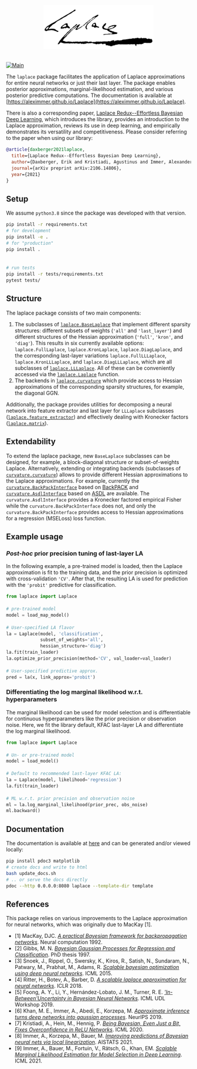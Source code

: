 
# <p align="center"><img src="logo/laplace_logo.png" alt="Laplace" width="300"/></p>
[![Main](https://travis-ci.com/AlexImmer/Laplace.svg?token=rpuRxEjQS6cCZi7ptL9y&branch=main)](https://travis-ci.com/AlexImmer/Laplace)

The `laplace` package facilitates the application of Laplace approximations for entire neural networks or just their last layer.
The package enables posterior approximations, marginal-likelihood estimation, and various posterior predictive computations.
The documentation is available at [https://aleximmer.github.io/Laplace](https://aleximmer.github.io/Laplace).

There is also a corresponding paper, [Laplace Redux--Effortless Bayesian Deep Learning](https://arxiv.org/abs/2106.14806), which introduces the library, provides an introduction to the Laplace approximation, reviews its use in deep learning, and empirically demonstrates its versatility and competitiveness. Please consider referring to the paper when using our library:
```bibtex
@article{daxberger2021laplace,
  title={Laplace Redux--Effortless Bayesian Deep Learning},
  author={Daxberger, Erik and Kristiadi, Agustinus and Immer, Alexander and Eschenhagen, Runa and Bauer, Matthias and Hennig, Philipp},
  journal={arXiv preprint arXiv:2106.14806},
  year={2021}
}
```

## Setup

We assume `python3.8` since the package was developed with that version.

```bash
pip install -r requirements.txt
# for development
pip install -e .
# for "production"
pip install .


# run tests
pip install -r tests/requirements.txt
pytest tests/
```

## Structure 
The laplace package consists of two main components: 

1. The subclasses of [`laplace.BaseLaplace`](laplace/baselaplace.py) that implement different sparsity structures: different subsets of weights (`'all'` and `'last_layer'`) and different structures of the Hessian approximation (`'full'`, `'kron'`, and `'diag'`). This results in six currently available options: `laplace.FullLaplace`, `laplace.KronLaplace`, `laplace.DiagLaplace`, and the corresponding last-layer variations `laplace.FullLLLaplace`, `laplace.KronLLLaplace`,  and `laplace.DiagLLLaplace`, which are all subclasses of [`laplace.LLLaplace`](laplace/lllaplace.py). All of these can be conveniently accessed via the [`laplace.Laplace`](laplace/laplace.py) function.
2. The backends in [`laplace.curvature`](laplace/curvature/) which provide access to Hessian approximations of
the corresponding sparsity structures, for example, the diagonal GGN.

Additionally, the package provides utilities for
decomposing a neural network into feature extractor and last layer for `LLLaplace` subclasses ([`laplace.feature_extractor`](laplace/feature_extractor.py))
and
effectively dealing with Kronecker factors ([`laplace.matrix`](laplace/matrix.py)).

## Extendability
To extend the laplace package, new `BaseLaplace` subclasses can be designed, for example,
a block-diagonal structure or subset-of-weights Laplace.
Alternatively, extending or integrating backends (subclasses of [`curvature.curvature`](laplace/curvature/curvature.py)) allows to provide different Hessian
approximations to the Laplace approximations.
For example, currently the [`curvature.BackPackInterface`](laplace/curvature/backpack.py) based on [BackPACK](https://github.com/f-dangel/backpack/) and [`curvature.AsdlInterface`](laplace/curvature/asdl.py) based on [ASDL](https://github.com/kazukiosawa/asdfghjkl) are available.
The `curvature.AsdlInterface` provides a Kronecker factored empirical Fisher while the `curvature.BackPackInterface`
does not, and only the `curvature.BackPackInterface` provides access to Hessian approximations
for a regression (MSELoss) loss function.

## Example usage

### *Post-hoc* prior precision tuning of last-layer LA 

In the following example, a pre-trained model is loaded,
then the Laplace approximation is fit to the training data,
and the prior precision is optimized with cross-validation `'CV'`.
After that, the resulting LA is used for prediction with 
the `'probit'` predictive for classification. 

```python
from laplace import Laplace

# pre-trained model
model = load_map_model()  

# User-specified LA flavor
la = Laplace(model, 'classification',
             subset_of_weights='all', 
             hessian_structure='diag')
la.fit(train_loader)
la.optimize_prior_precision(method='CV', val_loader=val_loader)

# User-specified predictive approx.
pred = la(x, link_approx='probit')
```

### Differentiating the log marginal likelihood w.r.t. hyperparameters

The marginal likelihood can be used for model selection and is differentiable
for continuous hyperparameters like the prior precision or observation noise.
Here, we fit the library default, KFAC last-layer LA and differentiate
the log marginal likelihood.

```python
from laplace import Laplace
    
# Un- or pre-trained model
model = load_model()  
    
# Default to recommended last-layer KFAC LA:
la = Laplace(model, likelihood='regression')
la.fit(train_loader)
    
# ML w.r.t. prior precision and observation noise
ml = la.log_marginal_likelihood(prior_prec, obs_noise)
ml.backward()
```

## Documentation

The documentation is available at [here](https://aleximmer.github.io/Laplace) and can be generated and/or viewed locally:

```bash
pip install pdoc3 matplotlib
# create docs and write to html
bash update_docs.sh
# .. or serve the docs directly
pdoc --http 0.0.0.0:8080 laplace --template-dir template
```

## References

This package relies on various improvements to the Laplace approximation for neural networks, which was originally due to MacKay [1].

- [1] MacKay, DJC. [*A practical Bayesian framework for backpropagation networks*](https://iopscience.iop.org/article/10.1088/0954-898X/6/3/011/meta). Neural computation 1992.
- [2] Gibbs, M. N. [*Bayesian Gaussian Processes for Regression and Classification*](https://citeseerx.ist.psu.edu/viewdoc/download?doi=10.1.1.147.1130&rep=rep1&type=pdf). PhD thesis 1997. 
- [3] Snoek, J., Rippel, O., Swersky, K., Kiros, R., Satish, N., Sundaram, N., Patwary, M., Prabhat, M., Adams, R. [*Scalable bayesian optimization using deep neural networks*](http://proceedings.mlr.press/v37/snoek15.pdf). ICML 2015.
- [4] Ritter, H., Botev, A., Barber, D. [*A scalable laplace approximation for neural networks*](https://discovery.ucl.ac.uk/id/eprint/10080902/). ICLR 2018.
- [5] Foong, A. Y., Li, Y., Hernández-Lobato, J. M., Turner, R. E. [*'In-Between'Uncertainty in Bayesian Neural Networks*](https://arxiv.org/pdf/1906.11537.pdf). ICML UDL Workshop 2019.
- [6] Khan, M. E., Immer, A., Abedi, E., Korzepa, M. [*Approximate inference turns deep networks into gaussian processes*](https://arxiv.org/pdf/1906.01930.pdf). NeurIPS 2019.
- [7] Kristiadi, A., Hein, M., Hennig, P. [*Being Bayesian, Even Just a Bit, Fixes Overconfidence in ReLU Networks*](https://arxiv.org/pdf/2002.10118.pdf). ICML 2020.
- [8] Immer, A., Korzepa, M., Bauer, M. [*Improving predictions of Bayesian neural nets via local linearization*](https://arxiv.org/abs/2008.08400). AISTATS 2021.
- [9] Immer, A., Bauer, M., Fortuin, V., Rätsch, G., Khan, EM. [*Scalable Marginal Likelihood Estimation for Model Selection in Deep Learning*](https://arxiv.org/pdf/2104.04975.pdf). ICML 2021.

